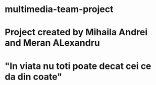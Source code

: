 # multimedia-team-project
# Project created by Mihaila Andrei and Meran ALexandru
# "In viata nu toti poate decat cei ce da din coate"
